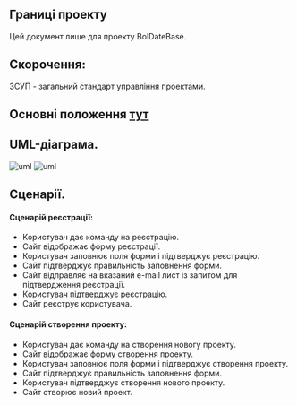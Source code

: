 ﻿## Границі проекту
Цей документ лише для проекту BolDateBase.
## Скорочення:
ЗСУП - загальний стандарт управління проектами.
## Основні положення [тут](Основні положення.md)
## UML-діаграма.
![uml](http://www.plantuml.com/plantuml/png/fP9FIiD05CRtSugtD8jUGNeLiL43jOKuxci4TI5KN5Hme-85XfhYE4acL_ZUZVmOT25gKBe9oVVdzyYy6P_OlTAU7a_DD3-mOkTI5eT7LYP5cU_ROZupk4VK1RoUQQNdMCFffOnsPGVFw6auIeskqA7JfIGfOeEW5QqMFXiWFD2ueXG40P5fHqmzt7bay1KzdpMdDi8FHxy6kteztDpWHLV9M52-uFioC-RFVoAZn7cYiFuOKi4B2v62nzkNKlPly1tQb4hOBLctyEbCcXzf1ZTqqpJcVzzc-7wMdrirutmsuSLv1m00)
![uml](https://github.com/Pashets/BolDateBase/blob/master/Documentation/UML.jpg?raw=true)
## Сценарії.
#### Сценарій реєстрації:
- Користувач дає команду на реєстрацію.
- Сайт відображає форму реєстрації.
- Користувач заповнює поля форми і підтверджує реєстрацію.
- Сайт підтверджує правильність заповнення форми.
- Сайт відправляє на вказаний e-mail лист із запитом для підтвердження реєстрації.
- Користувач підтверджує реєстрацію.
- Сайт реєструє користувача.

#### Сценарій створення проекту:
- Користувач дає команду на створення новогу проекту.
- Сайт відображає форму створення проекту.
- Користувач заповнює поля форми і підтверджує створення проекту.
- Сайт підтверджує правильність заповнення форми.
- Користувач підтверджує створення нового проекту.
- Сайт створює новий проект.

